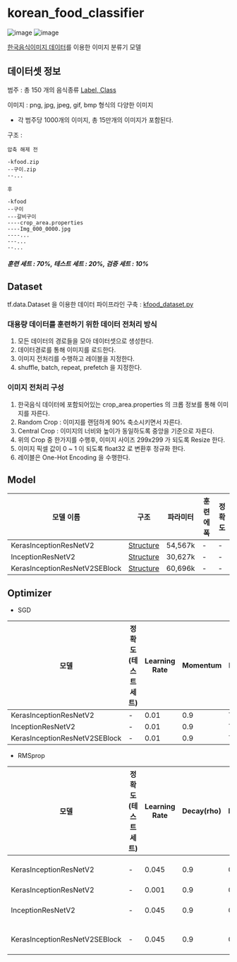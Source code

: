  # korean_food_classifier


![image](https://user-images.githubusercontent.com/33340741/152799667-1145bd0c-23b9-4461-9248-379079d8f119.png)
![image](https://user-images.githubusercontent.com/33340741/152803530-02949121-2f13-4ecc-9d0a-7565a6e975e1.png)

[한국음식이미지 데이터](https://aihub.or.kr/aidata/13594)를 이용한 이미지 분류기 모델

## 데이터셋 정보
범주 : 총 150 개의 음식종류 [Label, Class](https://github.com/kimhwijin/korean_food_classifier/blob/master/class_to_label.txt) 

이미지 : png, jpg, jpeg, gif, bmp 형식의 다양한 이미지
- 각 범주당 1000개의 이미지, 총 15만개의 이미지가 포함된다.

구조 :

```
압축 해제 전

-kfood.zip
--구이.zip
--...

후

-kfood
--구이
---갈비구이
----crop_area.properties
----Img_000_0000.jpg
----...
---...
--...

```
##### 훈련 세트 : 70%, 테스트 세트 : 20%, 검증 세트 : 10%

## Dataset

tf.data.Dataset 을 이용한 데이터 파이프라인 구축 : [kfood_dataset.py](https://github.com/kimhwijin/korean_food_classifier/blob/master/kfood_dataset.py)

### 대용량 데이터를 훈련하기 위한 데이터 전처리 방식
1. 모든 데이터의 경로들을 모아 데이터셋으로 생성한다.
2. 데이터경로를 통해 이미지를 로드한다.
3. 이미지 전처리를 수행하고 레이블을 지정한다.
4. shuffle, batch, repeat, prefetch 을 지정한다.

### 이미지 전처리 구성
1. 한국음식 데이터에 포함되어있는 crop_area.properties 의 크롭 정보를 통해 이미지를 자른다.
2. Random Crop : 이미지를 랜덤하게 90% 축소시키면서 자른다.
3. Central Crop : 이미지의 너비와 높이가 동일하도록 중앙을 기준으로 자른다.
4. 위의 Crop 중 한가지를 수행후, 이미지 사이즈 299x299 가 되도록 Resize 한다.
5. 이미지 픽셀 값이 0 ~ 1 이 되도록 float32 로 변환후 정규화 한다.
6. 레이블은 One-Hot Encoding 을 수행한다.


## Model

|모델 이름|구조|파라미터|훈련 에폭|정확도|
|---|---|---|---|---|
|KerasInceptionResNetV2|[Structure](https://github.com/kimhwijin/korean_food_classifier/blob/master/application/keras_inception_resnet_v2.py)|54,567k|-|-|
|InceptionResNetV2|[Structure](https://github.com/kimhwijin/korean_food_classifier/blob/master/application/inception_resnet_v2.py)|30,627k|-|-|
|KerasInceptionResNetV2SEBlock|[Structure](https://github.com/kimhwijin/korean_food_classifier/blob/master/application/keras_inception_resnet_v2_se.py)|60,696k|-|-|


## Optimizer

- SGD


|모델|정확도(테스트 세트)|Learning Rate|Momentum|Nestrov|Learning Rate Decay|
|---|---|---|---|---|---|
|KerasInceptionResNetV2|-|0.01|0.9|True|0.001(linear)|
|InceptionResNetV2|-|0.01|0.9|True|0.001(linear)|
|KerasInceptionResNetV2SEBlock|-|0.01|0.9|True|0.001(linear)|

- RMSprop


|모델|정확도(테스트 세트)|Learning Rate|Decay(rho)|Momentum|Epsilon|Learning Rate Decay|
|---|---|---|---|---|---|---|
|KerasInceptionResNetV2|-|0.045|0.9|0.0|1.0|0.94(exp, per 2 epochs)|
|KerasInceptionResNetV2|-|0.001|0.9|0.9|1.0|-|
|InceptionResNetV2|-|0.045|0.9|0.0|1.0|0.94(exp, per 2 epochs)|
|KerasInceptionResNetV2SEBlock|-|0.045|0.9|0.0|1.0|0.94(exp, per 2 epochs)|



